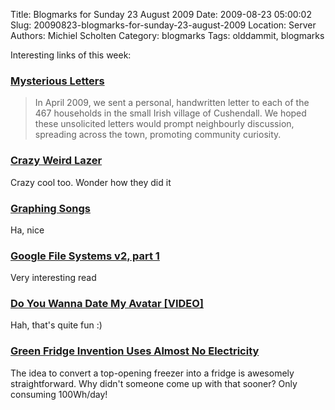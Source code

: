 Title: Blogmarks for Sunday 23 August 2009
Date: 2009-08-23 05:00:02
Slug: 20090823-blogmarks-for-sunday-23-august-2009
Location: Server
Authors: Michiel Scholten
Category: blogmarks
Tags: olddammit, blogmarks

<p>Interesting links of this week:</p>
<h3><a href="http://www.mysteriousletters.blogspot.com/">Mysterious Letters</a></h3>
<blockquote><p>In April 2009, we sent a personal, handwritten letter to each of the 467 households in the small Irish village of Cushendall. We hoped these unsolicited letters would prompt neighbourly discussion, spreading across the town, promoting community curiosity.</p></blockquote>
<h3><a href="http://www.yourdailymedia.com/media/1249932113/Crazy_Weird_Lazer">Crazy Weird Lazer</a></h3>
<p>Crazy cool too. Wonder how they did it</p>
<h3><a href="http://thesisprocrastination.com/2008/04/05/graphing-songs/">Graphing Songs</a></h3>
<p>Ha, nice</p>
<h3><a href="http://storagemojo.com/2009/08/17/google-file-systems-v2-part-1/">Google File Systems v2, part 1</a></h3>
<p>Very interesting read</p>
<h3><a href="http://www.buzzfeed.com/kzoopsf/do-you-wanna-date-my-avatar-1a1">Do You Wanna Date My Avatar [VIDEO]</a></h3>
<p>Hah, that's quite fun :)</p>
<h3><a href="http://www.homedesignfind.com/appliances/green-fridge-invention-uses-almost-no-electricity/">Green Fridge Invention Uses Almost No Electricity</a></h3>
<p>The idea to convert a top-opening freezer into a fridge is awesomely straightforward. Why didn't someone come up with that sooner? Only consuming 100Wh/day!</p>
